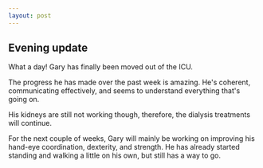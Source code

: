 ```yaml
---
layout: post
---
```


## Evening update

What a day! Gary has finally been moved out of the ICU.

The progress he has made over the past week is amazing. He's coherent, communicating effectively, and seems to understand everything that's going on.

His kidneys are still not working though, therefore, the dialysis treatments will continue.

For the next couple of weeks, Gary will mainly be working on improving his hand-eye coordination, dexterity, and strength. He has already started standing and walking a little on his own, but still has a way to go.
